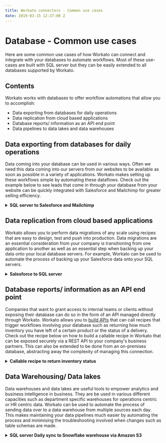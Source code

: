 ```yaml
---
title: Workato connectors - Common use cases
date: 2019-03-15 12:37:00 Z
---
```


# Database - Common use cases
Here are some common use cases of how Workato can connect and integrate with your databases to automate workflows. Most of these use-cases are built with SQL server but they can be easily extended to all databases supported by Workato.

## Contents
Workato works with databases to offer workflow automations that allow you to accomplish:
* Data exporting from databases for daily operations
* Data replication from cloud based applications
* Database reports/ information as an API end point
* Data pipelines to data lakes and data warehouses

## Data exporting from databases for daily operations
Data coming into your database can be used in various ways. Often we need this data coming into our servers from our websites to be available as soon as possible in a variety of applications. Workato makes setting up these workflows simple by automating these dataflows. Check out the example below to see leads that come in through your database from your website can be quickly integrated with Salesforce and Mailchimp for greater selling efficiency.

<details><summary><b>SQL server to Salesforce and Mailchimp </b></summary>
  <br>
    Company ABC is fast growing software company that sells scheduling software for restaurants and other labour intensive companies. They have a website that attracts business owners and managers which fill in their particulars when they sign up for a trial. Company ABC has recently started using Salesforce to improve the capabilities of it's sales team as well as mailchimp to increase the number of customer touchpoints. Lead data comes in from their website into their SQL server database and they hope to automate the process of transferring this data from SQL server to Salesforce as well as adding them as subscribers to their mailchimp campaigns.
  <br> <br>
    Workato provides them with an easy to use and scalable way to build workflows that help export data from SQL server to Salesforce and mailchimp.
  <br> <br>

  ![Recipe workflow](/assets/images/mssql/use-case-data-export-1.png)

  <center><i>Recipe overall workflow</i></center>
  <br>
    We start by first creating a trigger based on the table in their SQL server database where new contact records are inserted when a user fills up their form on their website. After configuring the trigger, we add error handling through steps 1 and 5 which watch for errors and send an email if any error is raised. Steps 2, 3 and 4 come next where we can create contacts Salesforce based on return data from the records received in our trigger.
  <br>

  ![Configuring contacts in Salesforce connector](/assets/images/mssql/use-case-data-export-2.png)

  <center><i>Salesforce configuration and using datapills from trigger output</i></center>
  <br>
    By clicking on the Saleforce step and selecting create new records in batches, we not only speed up the time taken for the recipe to run by inserting new contacts into Salesforce by batch but we can also map the output from the SQL server trigger to contact information created in Salesforce. Above, you can see how we are mapping Account ID in Salesforce contacts to the Account_ID in our SQL server databases.
  <br>

  ![Configuring subscribers in Mailchimp connector](/assets/images/mssql/use-case-data-export-3.png)

  <center><i>Mailchimp configuration and using datapills from trigger output</i></center>
  <br>
    Since the Mailchimp connector does not have batch actions, this can be overcome through Workato's repeat action. Workato's repeat action allows us to cycle through the list of contacts from the SQL server trigger earlier. We then just need to add each contact in the list as a subscriber to a Mailchimp campaign.
  <br><br>

  This recipe can be extended to easily to include more actions if your workflows becomes more complex. Remember to keep in mind the use of batch actions whenever possible to reduce the number of tasks each recipes uses! Benefits of using Workato include the ability for these workflows to be changed so easily! Changes from one email campaign software such as Mailchimp to Sendgrid are easily handled with minimal coding.

  <h3> <a href="https://www.workato.com/recipes/915591#settings">Recipe link</a> </h3>

</details>

## Data replication from cloud based applications
Workato allows you to perform data migrations of any scale using recipes that are easy to design, test and push into production. Data migrations are an essential consideration from your company is transitioning from one application to another as well as an essential step when backing up your data onto your local database servers. For example, Workato can be used to automate the process of backing up your Salesforce data onto your SQL servers.

<details><summary><b>Salesforce to SQL server </b></summary>
  <br>
  Company ABC is medium sized company that sells commercial insurance. Their sales team uses Salesforce as a CRM tool. Company ABC is beginning to practice the act backing up important their sales data stored in Salesforce in their own personal SQL servers as a way of disaster recovery plans. Workato can be used to automate this process and remove the need for any code to be written to set up this workflow.

  <br><br>

  ![Recipe Workflow](/assets/images/mssql/use-case-data-replication-1.png)
  <center><i>Pulling accounts in batches to increase recipe efficency</i></center>

  <br>

  We begin by first pulling Saleforce accounts in batches. Leaving the `When first started, this recipe should pick up events from` input field blank allows us to retrieve all records when the recipe is first run.

  <br><br>

  ![Salesforce to SQL server](/assets/images/mssql/use-case-data-replication-2.png)
  <center><i>Mapping Salesforce datapills to columns in SQL server</i></center>

  <br>

  Use the batch upsert action in SQL server to update existing Salesforce records that have been updated whilst creating any potentially new Salesforce contacts.

  <br>

  <h3> <a href="https://www.workato.com/recipes/912863#recipe">Recipe link</a> </h3>

</details>

## Database reports/ information as an API end point
  Companies that want to grant access to internal teams or clients without exposing their database can do so in the form of an API managed directly through Workato. Workato allows you to [build APIs](/api-management.md) that can call recipes that trigger workflows involving your database such as returning how much inventory you have left of a certain product or the status of a delivery. Check out the recipe below on how to build a callable recipe in Workato that can be exposed securely via a REST API to your company's business partners. This can also be extended to be done from an on-premises database, abstracting away the complexity of managing this connection.

<details><summary><b>Callable recipe to return inventory status</b></summary>
  Company ABC is a growing toy company that retails through various online partners. Instead of having to always update each partner of its inventory status of each of it's toys, it can now give each partner access to its API which queries its Oracle database to find out the inventory status of each of its toys. This reduces workload on both ends and also allows for real time updates for it's business partners.

  <br>
  ![Recipe workflow](/assets/images/mssql/use-case-API-1.png)
  <center><i>Recipe is triggered whenever an authenticated user calls this end point</i></center>
  <br>
  This recipe can be triggered by other recipes in Workato as well as external sources that have a valid authentication key. Setting up an API on Workato can be found [here](/api-management.md)
  <br>
  ![Custom SQL query](/assets/images/mssql/use-case-API-2.png)
  <center><i>Custom SQL is used to access the `group by` functionality of SQL</i></center>  
  <br>
  The request body of the API call could contain information such as which toys that the partner wants to know inventory of. A SQL query is used to group and count the inventory of that specific toy in the database and the result is sent to the caller as a API response.
  <br>
  <h3> <a href="https://www.workato.com/recipes/917299#recipe">Recipe link</a> </h3>
</details>

## Data Warehousing/ Data lakes
  Data warehouses and data lakes are useful tools to empower analytics and business intelligence in business. They are be used in various different capacities such as department specific warehouses for operations centric or HR centric data. Workato can be used to automate the process of sending data over to a data warehouse from multiple sources each day. This makes maintaining your data pipelines much easier by automating the process and minimising the troubleshooting involved when changes such as table schemas are made.

 <details><summary><b>SQL server Daily sync to Snowflake warehouse via Amazon S3</b></summary>
  Company ABC wants to sync contact information of all its customers into Snowflake to allow for better real time reporting. Due to the large volume of contact information received each day, Company ABC needs a fast and efficient way of transferring data from SQL server to Snowflake. A recipe on Workato can be made that leverages on the use of stored procedures, on-prem files and Amazon s3 to transfer large amounts of data quickly.
<br>
  ![Data-warehouse-recipe](/assets/images/mssql/Data-warehouse-recipe.png)
  <center><i>Triggered daily, this recipe moves large amounts of data from SQL server to Snowflake</i></center>
<br>
  Upon triggering, this recipe executes a stored procedure on SQL server that transforms data exports it into a specified folder as a CSV. This folder is configured such that Workato's on-prem agent is connected to it. Using Workato's on-prem file connector, new folders like this can be downloaded and quickly uploaded to Amazon S3. Lastly, Workato's native Snowflake to S3 bucket integration can be used quickly load all this data in.
<br> <br>
  This recipe not only automates the process of transferring data but allows for the easy maintenance of such pipelines. Workato's easy to use interface means that schema changes or changes to which data warehouse you are using can be easily switch out. Authentication would also be done via our platform so you needn't have to deal with that complexity.

  <h3> <a href="https://www.workato.com/recipes/917080#recipe">Recipe link</a> </h3>
</details>
